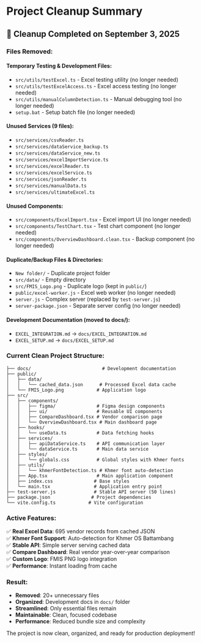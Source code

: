 # Project Cleanup Summary

## 🧹 Cleanup Completed on September 3, 2025

### Files Removed:

#### Temporary Testing & Development Files:
- `src/utils/testExcel.ts` - Excel testing utility (no longer needed)
- `src/utils/testExcelAccess.ts` - Excel access testing (no longer needed) 
- `src/utils/manualColumnDetection.ts` - Manual debugging tool (no longer needed)
- `setup.bat` - Setup batch file (no longer needed)

#### Unused Services (9 files):
- `src/services/csvReader.ts`
- `src/services/dataService_backup.ts`
- `src/services/dataService_new.ts`
- `src/services/excelImportService.ts`
- `src/services/excelReader.ts`
- `src/services/excelService.ts`
- `src/services/jsonReader.ts`
- `src/services/manualData.ts`
- `src/services/ultimateExcel.ts`

#### Unused Components:
- `src/components/ExcelImport.tsx` - Excel import UI (no longer needed)
- `src/components/TestChart.tsx` - Test chart component (no longer needed)
- `src/components/OverviewDashboard.clean.tsx` - Backup component (no longer needed)

#### Duplicate/Backup Files & Directories:
- `New folder/` - Duplicate project folder
- `src/data/` - Empty directory
- `src/FMIS_Logo.png` - Duplicate logo (kept in `public/`)
- `public/excel-worker.js` - Excel web worker (no longer needed)
- `server.js` - Complex server (replaced by `test-server.js`)
- `server-package.json` - Separate server config (no longer needed)

#### Development Documentation (moved to docs/):
- `EXCEL_INTEGRATION.md` → `docs/EXCEL_INTEGRATION.md`
- `EXCEL_SETUP.md` → `docs/EXCEL_SETUP.md`

### Current Clean Project Structure:

```
├── docs/                          # Development documentation
├── public/
│   ├── data/
│   │   └── cached_data.json      # Processed Excel data cache
│   └── FMIS_Logo.png            # Application logo
├── src/
│   ├── components/
│   │   ├── figma/               # Figma design components
│   │   ├── ui/                  # Reusable UI components
│   │   ├── CompareDashboard.tsx # Vendor comparison page
│   │   └── OverviewDashboard.tsx # Main dashboard page
│   ├── hooks/
│   │   └── useData.ts           # Data fetching hooks
│   ├── services/
│   │   ├── apiDataService.ts    # API communication layer
│   │   └── dataService.ts       # Main data service
│   ├── styles/
│   │   └── globals.css          # Global styles with Khmer fonts
│   ├── utils/
│   │   └── khmerFontDetection.ts # Khmer font auto-detection
│   ├── App.tsx                  # Main application component
│   ├── index.css               # Base styles
│   └── main.tsx                # Application entry point
├── test-server.js              # Stable API server (50 lines)
├── package.json               # Project dependencies
└── vite.config.ts            # Vite configuration
```

### Active Features:
✅ **Real Excel Data**: 695 vendor records from cached JSON  
✅ **Khmer Font Support**: Auto-detection for Khmer OS Battambang  
✅ **Stable API**: Simple server serving cached data  
✅ **Compare Dashboard**: Real vendor year-over-year comparison  
✅ **Custom Logo**: FMIS PNG logo integration  
✅ **Performance**: Instant loading from cache  

### Result:
- **Removed**: 20+ unnecessary files
- **Organized**: Development docs in `docs/` folder  
- **Streamlined**: Only essential files remain
- **Maintainable**: Clean, focused codebase
- **Performance**: Reduced bundle size and complexity

The project is now clean, organized, and ready for production deployment!
